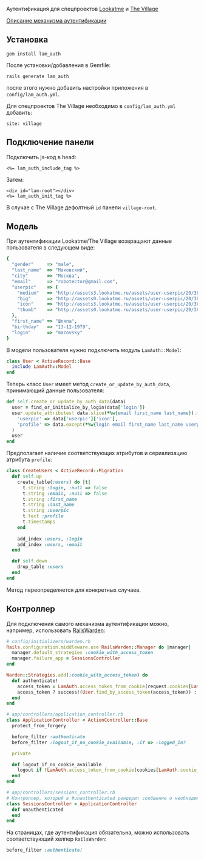 Аутентификация для спецпроектов [Lookatme](http://www.lookatme.ru) и [The Village](http://www.the-village.ru)

[Описание механизма аутентификации](https://github.com/downloads/macovsky/lam_auth/Look%20At%20Me%20&%20The%20Village%20OAuth.pdf)

## Установка

    gem install lam_auth

После установки/добавления в Gemfile:

    rails generate lam_auth

после этого нужно добавить настройки приложения в `config/lam_auth.yml`. 

Для спецпроектов The Village необходимо в `config/lam_auth.yml` добавить:

    site: village

## Подключение панели

Подключить js-код в head:
  
    <%= lam_auth_include_tag %>
  
Затем:

    <div id="lam-root"></div>
    <%= lam_auth_init_tag %>

В случае с The Village дефолтный `id` панели `village-root`.

## Модель

При аутентификации Lookatme/The Village возвращают данные пользователя в следующем виде:

```ruby
{
  "gender"     => "male",
  "last_name"  => "Маковский",
  "city"       => "Москва",
  "email"      => "robotector@gmail.com",
  "userpic"    => {
    "medium"   => "http://assets3.lookatme.ru/assets/user-userpic/20/38/3/user-userpic-medium.jpg",
    "big"      => "http://assets0.lookatme.ru/assets/user-userpic/20/38/3/user-userpic-big.jpg",
    "icon"     => "http://assets3.lookatme.ru/assets/user-userpic/20/38/3/user-userpic-icon.jpg",
    "thumb"    => "http://assets0.lookatme.ru/assets/user-userpic/20/38/3/user-userpic-thumb.jpg"
  },
  "first_name" => "Шляпа",
  "birthday"   => "13-12-1979",
  "login"      => "macovsky"
}
```

В модели пользователя нужно подключить модуль `LamAuth::Model`:

```ruby
class User < ActiveRecord::Base
  include LamAuth::Model
end
```

Теперь класс `User` имеет метод `create_or_update_by_auth_data`, принимающий данные пользователя:

```ruby
def self.create_or_update_by_auth_data(data)
  user = find_or_initialize_by_login(data['login'])
  user.update_attributes! data.slice(*%w{email first_name last_name}).merge(
    'userpic' => data['userpic']['icon'], 
    'profile' => data.except(*%w{login email first_name last_name userpic})
  )
  user
end
```

Предполагает наличие соответствующих атрибутов и сериализацию атрибута `profile`: 

```ruby
class CreateUsers < ActiveRecord::Migration
  def self.up
    create_table(:users) do |t|
      t.string :login, :null => false
      t.string :email, :null => false
      t.string :first_name
      t.string :last_name
      t.string :userpic
      t.text :profile
      t.timestamps
    end
    
    add_index :users, :login
    add_index :users, :email
  end

  def self.down
    drop_table :users
  end
end
```

Метод переопределяется для конкретных случаев.

## Контроллер

Для подключения самого механизма аутентификации можно, например, использовать [RailsWarden](http://github.com/hassox/rails_warden):

```ruby
# config/initializers/warden.rb
Rails.configuration.middleware.use RailsWarden::Manager do |manager|
  manager.default_strategies :cookie_with_access_token
  manager.failure_app = SessionsController
end

Warden::Strategies.add(:cookie_with_access_token) do
  def authenticate!
    access_token = LamAuth.access_token_from_cookie(request.cookies[LamAuth.cookie_id])
    access_token ? success!(User.find_by_access_token(access_token)) : fail
  end
end

# app/controllers/application_controller.rb
class ApplicationController < ActionController::Base
  protect_from_forgery

  before_filter :authenticate
  before_filter :logout_if_no_cookie_available, :if => :logged_in?

  private

  def logout_if_no_cookie_available
    logout if !LamAuth.access_token_from_cookie(cookies[LamAuth.cookie_id])
  end
end

# app/controllers/sessions_controller.rb 
# Контроллер, который в #unauthenticated рендерит сообщение о необходимости авторизоваться/зарегистрироваться.
class SessionsController < ApplicationController
  def unauthenticated
  end
end
```

На страницах, где аутентификация обязательна, можно использовать соответствующий хелпер `RailsWarden`:

```ruby
before_filter :authenticate!
```

